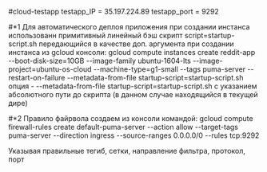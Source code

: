 #cloud-testapp 
testapp_IP = 35.197.224.89
testapp_port = 9292

#*1
Для автоматического деплоя приложения при создании инстанса использованн примитивный линейный бэш скрипт
script=startup-script.sh
передающийся в качестве доп. аргумента при создании инстанса из gcloud консоли:
gcloud compute instances create reddit-app  --boot-disk-size=10GB   --image-family ubuntu-1604-lts   --image-project=ubuntu-os-cloud   --machine-type=g1-small   --tags puma-server   --restart-on-failure --metadata-from-file startup-script=startup-script.sh
опция - --metadata-from-file startup-script=startup-script.sh с указанием абсолютного пути до скрипта (в данном случае находящийся в текущей дире)

#*2
Правило файрвола создаем из консоли командой:
gcloud compute firewall-rules create default-puma-server --action allow --target-tags puma-server --direction ingress --source-ranges 0.0.0.0/0 --rules tcp:9292

Указывая правильные тегиб, сетки, направление фильтра, протокол, порт

